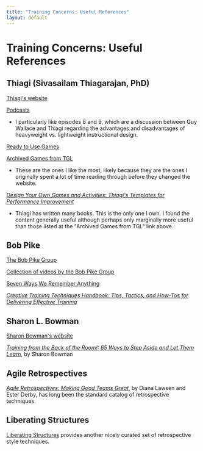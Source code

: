```yaml
---
title: "Training Concerns: Useful References"
layout: default
---
```


# Training Concerns: Useful References

## Thiagi (Sivasailam Thiagarajan, PhD)

[Thiagi's website](http://www.thiagi.com)

[Podcasts](http://www.thiagi.com/resources/#/podcasts-1/)
  + I particularly like episodes 8 and 9, which are a discussion between Guy Wallace and Thiagi regarding the advantages and disadvantages of heavyweight vs. lightweight instructional design.
  
[Ready to Use Games](http://www.thiagi.com/resources/#/games-3/)

[Archived Games from TGL](http://www.thiagi.com/game-list-test)
+ These are the ones I like the most, likely because they are the ones I originally spent a lot of time reading through before they changed the website.

[*Design Your Own Games and Activities: Thiagi's Templates for Performance Improvement*](https://www.amazon.com/gp/product/0787964654)
+ Thiagi has written many books. This is the only one I own. I found the content generally useful although perhaps only marginally more useful than those listed at the "Archived Games from TGL" link above.


## Bob Pike

[The Bob Pike Group](https://www.bobpikegroup.com/)

[Collection of videos by the Bob Pike Group](https://www.youtube.com/user/theBobPikeGroup/videos)

[Seven Ways We Remember Anything](https://www.bobpikegroup.com/trainer-blog/learn-memory-techniques-to-boost-your-learning)

[*Creative Training Techniques Handbook: Tips, Tactics, and How-Tos for Delivering Effective Training*](https://www.amazon.com/gp/product/0874257239)

## Sharon L. Bowman

[Sharon Bowman's website](https://bowperson.com/)

[*Training from the Back of the Room!: 65 Ways to Step Aside and Let Them Learn*](https://www.amazon.com/Training-Back-Room-Aside-Learn/dp/0787996629), by Sharon Bowman


## Agile Retrospectives

[*Agile Retrospectives: Making Good Teams Great*](https://www.amazon.com/dp/B00B03SRJW), by Diana Lawsen and Ester Derby, has long been the standard catalog of retrospective techniques. 


## Liberating Structures

[Liberating Structures](http://www.liberatingstructures.com/) provides another nicely curated set of retrospective style techniques.
